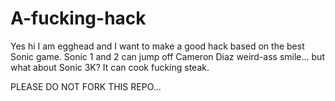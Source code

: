 # A-fucking-hack
Yes hi I am egghead and I want to make a good hack based on the best Sonic game. Sonic 1 and 2 can jump off Cameron Diaz weird-ass smile... but what about Sonic 3K? It can cook fucking steak.


PLEASE DO NOT FORK THIS REPO... 
